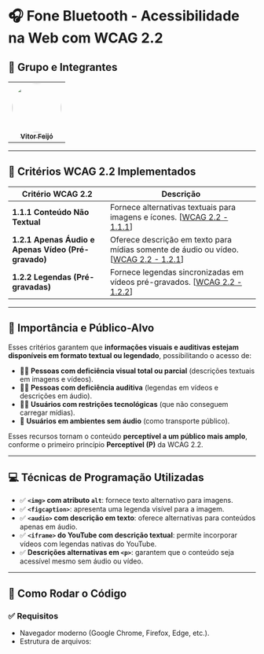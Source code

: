 # 🎧 Fone Bluetooth - Acessibilidade na Web com WCAG 2.2

## 👥 Grupo e Integrantes

<table>
  <tr>
    <td align="center"><a href="https://github.com/vitorfleonardo"><img style="border-radius: 50%;" src="https://github.com/vitorfleonardo.png" width="100px;" alt=""/><br /><sub><b>Vitor Feijó</b></sub></a><br />
  </tr>
</table>

---

## 📝 Critérios WCAG 2.2 Implementados

| Critério WCAG 2.2                                   | Descrição                                                                                                                                                                       |
| --------------------------------------------------- | ------------------------------------------------------------------------------------------------------------------------------------------------------------------------------- |
| **1.1.1 Conteúdo Não Textual**                      | Fornece alternativas textuais para imagens e ícones. [[WCAG 2.2 - 1.1.1](https://www.w3c.br/traducoes/wcag/wcag22-pt-BR/#conteudo-nao-textual)]                                 |
| **1.2.1 Apenas Áudio e Apenas Vídeo (Pré-gravado)** | Oferece descrição em texto para mídias somente de áudio ou vídeo. [[WCAG 2.2 - 1.2.1](https://www.w3c.br/traducoes/wcag/wcag22-pt-BR/#apenas-audio-e-apenas-video-pre-gravado)] |
| **1.2.2 Legendas (Pré-gravadas)**                   | Fornece legendas sincronizadas em vídeos pré-gravados. [[WCAG 2.2 - 1.2.2](https://www.w3c.br/traducoes/wcag/wcag22-pt-BR/#legendas-pre-gravadas)]                              |

---

## 🎯 Importância e Público-Alvo

Esses critérios garantem que **informações visuais e auditivas estejam disponíveis em formato textual ou legendado**, possibilitando o acesso de:

- 🧑‍🦯 **Pessoas com deficiência visual total ou parcial** (descrições textuais em imagens e vídeos).
- 🧑‍🦻 **Pessoas com deficiência auditiva** (legendas em vídeos e descrições em áudio).
- 🧑‍🦼 **Usuários com restrições tecnológicas** (que não conseguem carregar mídias).
- 📱 **Usuários em ambientes sem áudio** (como transporte público).

Esses recursos tornam o conteúdo **perceptível a um público mais amplo**, conforme o primeiro princípio **Perceptível (P)** da WCAG 2.2.

---

## 💻 Técnicas de Programação Utilizadas

- ✅ **`<img>` com atributo `alt`**: fornece texto alternativo para imagens.
- ✅ **`<figcaption>`**: apresenta uma legenda visível para a imagem.
- ✅ **`<audio>` com descrição em texto**: oferece alternativas para conteúdos apenas em áudio.
- ✅ **`<iframe>` do YouTube com descrição textual**: permite incorporar vídeos com legendas nativas do YouTube.
- ✅ **Descrições alternativas em `<p>`**: garantem que o conteúdo seja acessível mesmo sem áudio ou vídeo.

---

## 🚀 Como Rodar o Código

### ✅ Requisitos

- Navegador moderno (Google Chrome, Firefox, Edge, etc.).
- Estrutura de arquivos:
